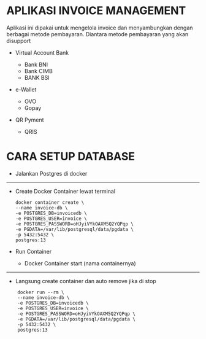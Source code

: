 #  APLIKASI INVOICE MANAGEMENT #

Aplikasi ini dipakai untuk mengelola invoice dan menyambungkan dengan berbagai metode pembayaran.
Diantara metode pembayaran yang akan disupport

* Virtual Account Bank
    
    * Bank BNI
    * Bank CIMB 
    * BANK BSI
    
* e-Wallet
    
    * OVO
    * Gopay
    
* QR Pyment
    
    * QRIS
    

# CARA SETUP DATABASE #

* Jalankan Postgres di docker

---
* Create Docker Container lewat terminal
  
    ``` 
    docker container create \
    --name invoice-db \
    -e POSTGRES_DB=invoicedb \
    -e POSTGRES_USER=invoice \
    -e POSTGRES_PASSWORD=oHJyiVYkOAXM5Q2YQPqp \
    -e PGDATA=/var/lib/postgresql/data/pgdata \
    -p 5432:5432 \
    postgres:13
    ```
  
* Run Container
  
  * Docker Container start (nama containernya)
  
---
* Langsung create container dan auto remove jika di stop

``` 
    docker run --rm \
    --name invoice-db \
    -e POSTGRES_DB=invoicedb \
    -e POSTGRES_USER=invoice \
    -e POSTGRES_PASSWORD=oHJyiVYkOAXM5Q2YQPqp \
    -e PGDATA=/var/lib/postgresql/data/pgdata \
    -p 5432:5432 \
    postgres:13
```
    






